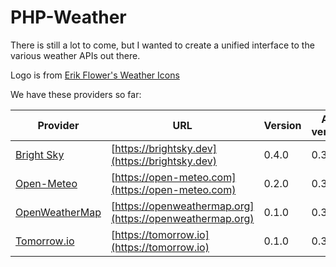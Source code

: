 # PHP-Weather

There is still a lot to come, but I wanted to create a unified interface to the various weather APIs out there.

Logo is from [Erik Flower's Weather Icons](https://erikflowers.github.io/weather-icons/)

We have these providers so far:

| Provider | URL | Version | API version |
| -------- | --- | ------- | ----------- |
| [Bright Sky](https://github.com/php-weather/brightsky) | [https://brightsky.dev](https://brightsky.dev) | 0.4.0 | 0.3.* |
| [Open-Meteo](https://github.com/php-weather/open-meteo) | [https://open-meteo.com](https://open-meteo.com) | 0.2.0 | 0.3.* |
| [OpenWeatherMap](https://github.com/php-weather/openweathermap) | [https://openweathermap.org](https://openweathermap.org) | 0.1.0 | 0.3.* |
| [Tomorrow.io](https://github.com/php-weather/tomorrow) | [https://tomorrow.io](https://tomorrow.io) | 0.1.0 | 0.3.* |
